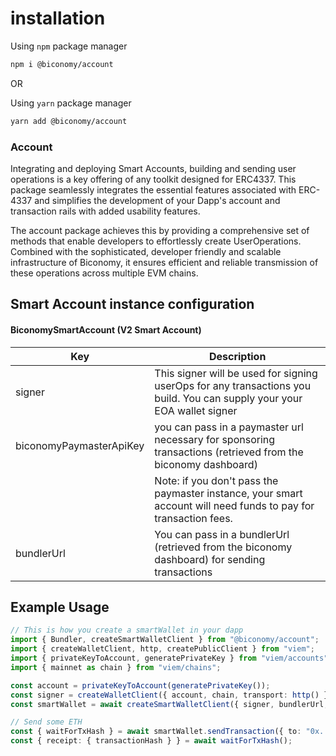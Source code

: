 # installation

Using `npm` package manager

```bash
npm i @biconomy/account
```

OR

Using `yarn` package manager

```bash
yarn add @biconomy/account
```

### Account

Integrating and deploying Smart Accounts, building and sending user operations is a key offering of any toolkit designed for ERC4337. This package seamlessly integrates the essential features associated with ERC-4337 and simplifies the development of your Dapp's account and transaction rails with added usability features.

The account package achieves this by providing a comprehensive set of methods that enable developers to effortlessly create UserOperations. Combined with the sophisticated, developer friendly and scalable infrastructure of Biconomy, it ensures efficient and reliable transmission of these operations across multiple EVM chains.

## Smart Account instance configuration

#### BiconomySmartAccount (V2 Smart Account)

| Key       | Description                                                                                                                                                                     |
| --------- | ------------------------------------------------------------------------------------------------------------------------------------------------------------------------------- |
| signer    | This signer will be used for signing userOps for any transactions you build. You can supply your your EOA wallet signer                                                         |
| biconomyPaymasterApiKey | you can pass in a paymaster url necessary for sponsoring transactions (retrieved from the biconomy dashboard) |
|           | Note: if you don't pass the paymaster instance, your smart account will need funds to pay for transaction fees.                                                                 |
| bundlerUrl  | You can pass in a bundlerUrl (retrieved from the biconomy dashboard) for sending transactions|

## Example Usage

```typescript
// This is how you create a smartWallet in your dapp
import { Bundler, createSmartWalletClient } from "@biconomy/account";
import { createWalletClient, http, createPublicClient } from "viem";
import { privateKeyToAccount, generatePrivateKey } from "viem/accounts";
import { mainnet as chain } from "viem/chains";

const account = privateKeyToAccount(generatePrivateKey());
const signer = createWalletClient({ account, chain, transport: http() });
const smartWallet = await createSmartWalletClient({ signer, bundlerUrl, biconomyPaymasterApiKey });

// Send some ETH
const { waitForTxHash } = await smartWallet.sendTransaction({ to: "0x...",  value: 1 });
const { receipt: { transactionHash } } = await waitForTxHash();
```
